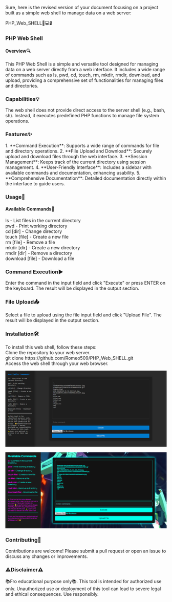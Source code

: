 
Sure, here is the revised version of your document focusing on a project built as a simple web shell to manage data on a web server:

PHP_Web_SHELL🐘💻🔒
<h3>PHP Web Shell</h3>
<h4>Overview🔍</h4>
This PHP Web Shell is a simple and versatile tool designed for managing data on a web server directly from a web interface. It includes a wide range of commands such as ls, pwd, cd, touch, rm, mkdir, rmdir, download, and upload, providing a comprehensive set of functionalities for managing files and directories. <br>

<h3>Capabilities💡</h3>
The web shell does not provide direct access to the server shell (e.g., bash, sh). Instead, it executes predefined PHP functions to manage file system operations.
<h3>Features✨</h3>
1. **Command Execution**: Supports a wide range of commands for file and directory operations.
2. **File Upload and Download**: Securely upload and download files through the web interface.
3. **Session Management**: Keeps track of the current directory using session management.
4. **User-Friendly Interface**: Includes a sidebar with available commands and documentation, enhancing usability.
5. **Comprehensive Documentation**: Detailed documentation directly within the interface to guide users.
<h3>Usage🔧</h3>
<h4>Available Commands📜</h4>
ls - List files in the current directory <br>
pwd - Print working directory <br>
cd [dir] - Change directory <br>
touch [file] - Create a new file <br>
rm [file] - Remove a file <br>
mkdir [dir] - Create a new directory <br>
rmdir [dir] - Remove a directory <br>
download [file] - Download a file <br>
<h3>Command Execution▶️</h3>
Enter the command in the input field and click "Execute" or press ENTER on the keyboard. The result will be displayed in the output section.
<h3>File Upload📤</h3>
Select a file to upload using the file input field and click "Upload File". The result will be displayed in the output section.
<h3>Installation🛠️</h3>
To install this web shell, follow these steps:<br>
Clone the repository to your web server. <br>
git clone https://github.com/Romeo509/PHP_Web_SHELL.git <br>
Access the web shell through your web browser.

![Type1 Interface](type1.png)

![Type2 Interface](type2.png)



<h3>Contributing🤝</h3>
Contributions are welcome! Please submit a pull request or open an issue to discuss any changes or improvements.

<h3>⚠️Disclaimer⚠️</h3>
📚Fro educational purpose only📚.
This tool is intended for authorized use only. Unauthorized use or deployment of this tool can lead to severe legal and ethical consequences. Use responsibly.

